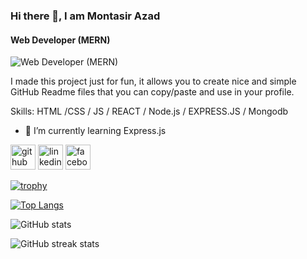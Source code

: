 ### Hi there 👋, I am Montasir Azad
#### Web Developer (MERN)
![Web Developer (MERN)]( https://scontent.fdac11-2.fna.fbcdn.net/v/t1.6435-9/30728217_1558911900897415_1026936322675179520_n.jpg?_nc_cat=100&ccb=1-5&_nc_sid=174925&_nc_ohc=Clb7ENpZ_-MAX9dlhnM&_nc_ht=scontent.fdac11-2.fna&oh=00_AT_vSSUkKy4D-bLuNtVc4c_h77JGPhPKFec42uTHsdXcbg&oe=61F22166)

I made this project just for fun, it allows you to create nice and simple GitHub Readme files that you can copy/paste and use in your profile.

Skills:  HTML /CSS / JS / REACT / Node.js / EXPRESS.JS /  Mongodb 

- 🌱 I’m currently learning Express.js  


[<img src='https://cdn.jsdelivr.net/npm/simple-icons@3.0.1/icons/github.svg' alt='github' height='40'>](https://github.com/montasirazad)  [<img src='https://cdn.jsdelivr.net/npm/simple-icons@3.0.1/icons/linkedin.svg' alt='linkedin' height='40'>](https://www.linkedin.com/in/in/montasir-azad-525094123/)  [<img src='https://cdn.jsdelivr.net/npm/simple-icons@3.0.1/icons/facebook.svg' alt='facebook' height='40'>](https://www.facebook.com/montasir.azad/)  

[![trophy](https://github-profile-trophy.vercel.app/?username=montasirazad)](https://github.com/ryo-ma/github-profile-trophy)

[![Top Langs](https://github-readme-stats.vercel.app/api/top-langs/?username=montasirazad)](https://github.com/anuraghazra/github-readme-stats)

![GitHub stats](https://github-readme-stats.vercel.app/api?username=montasirazad&show_icons=true)  

![GitHub streak stats](https://github-readme-streak-stats.herokuapp.com/?user=montasirazad)  

